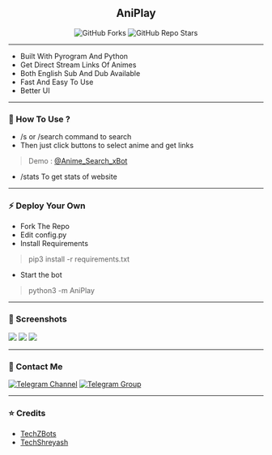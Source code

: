<h2 align="center"><b>AniPlay</b></h4>

<p align="center" > <img alt="GitHub Forks" src="https://img.shields.io/github/forks/TechShreyash/AniPlay?label=%F0%9F%8D%B4Forks&logoColor=blue&style=social"> <img alt="GitHub Repo Stars" src="https://img.shields.io/github/stars/TechShreyash/AniPlay?label=%E2%AD%90%EF%B8%8FStars&logoColor=blue&style=social"></p>

<hr>

- Built With Pyrogram And Python
- Get Direct Stream Links Of Animes
- Both English Sub And Dub Available
- Fast And Easy To Use
- Better UI

<hr>

### 🧲 How To Use ?

- /s or /search command to search
- Then just click buttons to select anime and get links
> Demo : [@Anime_Search_xBot](https://t.me/Anime_Search_xBot)
- /stats To get stats of website

<hr>

### ⚡️ Deploy Your Own

- Fork The Repo
- Edit config.py
- Install Requirements
> pip3 install -r requirements.txt
- Start the bot
> python3 -m AniPlay


<hr>

### 📸 Screenshots

<img src="https://i.imgur.com/ARqhRt8.png">

<img src="https://i.imgur.com/lVNVDzO.png">

<img src="https://i.imgur.com/b6dQ5vf.png">


<hr>


### 👤 Contact Me

[![Telegram Channel](https://img.shields.io/static/v1?label=Join&message=Telegram%20Channel&color=blueviolet&style=for-the-badge&logo=telegram&logoColor=violet)](https://telegram.me/GreyMatter_Bots) [![Telegram Group](https://img.shields.io/static/v1?label=Join&message=Telegram%20Group&color=blueviolet&style=for-the-badge&logo=telegram&logoColor=violet)](https://telegram.me/GreyMatter_Support)

<hr>

### ⭐ Credits

* [TechZBots](https://t.me/TechZBots)
* [TechShreyash](https://github.com/TechShreyash)
